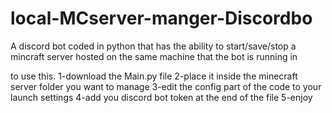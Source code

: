 # local-MCserver-manger-Discordbo

A discord bot coded in python that has the ability to start/save/stop a mincraft server hosted on the same machine that the bot is running in

to use this.
1-download the Main.py file
2-place it inside the minecraft server folder you want to manage
3-edit the config part of the code to your launch settings
4-add you discord bot token at the end of the file
5-enjoy
